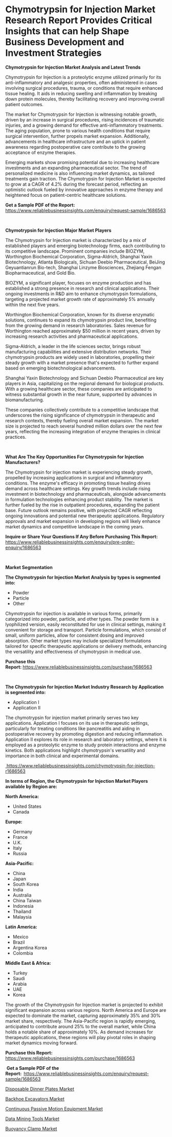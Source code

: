 <p><h1>Chymotrypsin for Injection Market Research Report Provides Critical Insights that can help Shape Business Development and Investment Strategies</h1></p><p><strong>Chymotrypsin for Injection Market Analysis and Latest Trends</strong></p>
<p><p>Chymotrypsin for Injection is a proteolytic enzyme utilized primarily for its anti-inflammatory and analgesic properties, often administered in cases involving surgical procedures, trauma, or conditions that require enhanced tissue healing. It aids in reducing swelling and inflammation by breaking down protein molecules, thereby facilitating recovery and improving overall patient outcomes.</p><p>The market for Chymotrypsin for Injection is witnessing notable growth, driven by an increase in surgical procedures, rising incidences of traumatic injuries, and a growing demand for effective anti-inflammatory treatments. The aging population, prone to various health conditions that require surgical intervention, further propels market expansion. Additionally, advancements in healthcare infrastructure and an uptick in patient awareness regarding postoperative care contribute to the growing acceptance of enzyme therapies. </p><p>Emerging markets show promising potential due to increasing healthcare investments and an expanding pharmaceutical sector. The trend of personalized medicine is also influencing market dynamics, as tailored treatments gain traction. The Chymotrypsin for Injection Market is expected to grow at a CAGR of 4.2% during the forecast period, reflecting an optimistic outlook fueled by innovative approaches in enzyme therapy and heightened focus on patient-centric healthcare solutions.</p></p>
<p><strong>Get a Sample PDF of the Report:&nbsp;</strong> <a href="https://www.reliablebusinessinsights.com/enquiry/request-sample/1686563?utm_campaign=41&utm_medium=2&utm_source=Github&utm_content=ia&utm_term=19112024&utm_id=chymotrypsin-for-injection">https://www.reliablebusinessinsights.com/enquiry/request-sample/1686563</a></p>
<p>&nbsp;</p>
<p><strong>Chymotrypsin for Injection Major Market Players</strong></p>
<p><p>The Chymotrypsin for Injection market is characterized by a mix of established players and emerging biotechnology firms, each contributing to its competitive landscape. Prominent companies include BIOZYM, Worthington Biochemical Corporation, Sigma-Aldrich, Shanghai Yaxin Biotechnology, Atlanta Biologicals, Sichuan Deebio Pharmaceutical, BeiJing Geyuantianrun Bio-tech, Shanghai Linzyme Biosciences, Zhejiang Fengan Biopharmaceutical, and Gold Bio.</p><p>BIOZYM, a significant player, focuses on enzyme production and has established a strong presence in research and clinical applications. Their ongoing investments in R&D aim to enhance chymotrypsin formulations, targeting a projected market growth rate of approximately 5% annually within the next five years.</p><p>Worthington Biochemical Corporation, known for its diverse enzymatic solutions, continues to expand its chymotrypsin product line, benefiting from the growing demand in research laboratories. Sales revenue for Worthington reached approximately $50 million in recent years, driven by increasing research activities and pharmaceutical applications.</p><p>Sigma-Aldrich, a leader in the life sciences sector, brings robust manufacturing capabilities and extensive distribution networks. Their chymotrypsin products are widely used in laboratories, propelling their steady growth with a market presence that's expected to further expand based on emerging biotechnological advancements.</p><p>Shanghai Yaxin Biotechnology and Sichuan Deebio Pharmaceutical are key players in Asia, capitalizing on the regional demand for biological products. With a growing healthcare sector, these companies are anticipated to witness substantial growth in the near future, supported by advances in biomanufacturing.</p><p>These companies collectively contribute to a competitive landscape that underscores the rising significance of chymotrypsin in therapeutic and research contexts, thereby fueling overall market expansion. The market size is projected to reach several hundred million dollars over the next few years, reflecting the increasing integration of enzyme therapies in clinical practices.</p></p>
<p>&nbsp;</p>
<p><strong>What Are The Key Opportunities For Chymotrypsin for Injection Manufacturers?</strong></p>
<p><p>The Chymotrypsin for injection market is experiencing steady growth, propelled by increasing applications in surgical and inflammatory conditions. The enzyme's efficacy in promoting tissue healing drives demand across healthcare settings. Key growth trends include rising investment in biotechnology and pharmaceuticals, alongside advancements in formulation technologies enhancing product stability. The market is further fueled by the rise in outpatient procedures, expanding the patient base. Future outlook remains positive, with projected CAGR reflecting ongoing innovations and potential new therapeutic applications. Regulatory approvals and market expansion in developing regions will likely enhance market dynamics and competitive landscape in the coming years.</p></p>
<p><strong>Inquire or Share Your Questions If Any Before Purchasing This Report:</strong> <a href="https://www.reliablebusinessinsights.com/enquiry/pre-order-enquiry/1686563?utm_campaign=41&utm_medium=2&utm_source=Github&utm_content=ia&utm_term=19112024&utm_id=chymotrypsin-for-injection">https://www.reliablebusinessinsights.com/enquiry/pre-order-enquiry/1686563</a></p>
<p>&nbsp;</p>
<p><strong>Market Segmentation</strong></p>
<p><strong>The Chymotrypsin for Injection Market Analysis by types is segmented into:</strong></p>
<p><ul><li>Powder</li><li>Particle</li><li>Other</li></ul></p>
<p><p>Chymotrypsin for injection is available in various forms, primarily categorized into powder, particle, and other types. The powder form is a lyophilized version, easily reconstituted for use in clinical settings, making it convenient for storage and transport. Particle formulations, which consist of small, uniform particles, allow for consistent dosing and improved absorption. Other market types may include specialized formulations tailored for specific therapeutic applications or delivery methods, enhancing the versatility and effectiveness of chymotrypsin in medical use.</p></p>
<p><strong>Purchase this Report:&nbsp;</strong><a href="https://www.reliablebusinessinsights.com/purchase/1686563?utm_campaign=41&utm_medium=2&utm_source=Github&utm_content=ia&utm_term=19112024&utm_id=chymotrypsin-for-injection">https://www.reliablebusinessinsights.com/purchase/1686563</a></p>
<p>&nbsp;</p>
<p><strong>The Chymotrypsin for Injection Market Industry Research by Application is segmented into:</strong></p>
<p><ul><li>Application I</li><li>Application II</li></ul></p>
<p><p>The chymotrypsin for injection market primarily serves two key applications. Application I focuses on its use in therapeutic settings, particularly for treating conditions like pancreatitis and aiding in postoperative recovery by promoting digestion and reducing inflammation. Application II explores its role in research and laboratory settings, where it is employed as a proteolytic enzyme to study protein interactions and enzyme kinetics. Both applications highlight chymotrypsin's versatility and importance in both clinical and experimental domains.</p></p>
<p><a href="https://www.reliablebusinessinsights.com/chymotrypsin-for-injection-r1686563?utm_campaign=41&utm_medium=2&utm_source=Github&utm_content=ia&utm_term=19112024&utm_id=chymotrypsin-for-injection">&nbsp;https://www.reliablebusinessinsights.com/chymotrypsin-for-injection-r1686563</a></p>
<p><strong>In terms of Region, the Chymotrypsin for Injection Market Players available by Region are:</strong></p>
<p>
    <p> <strong> North America: </strong>
        <ul>
            <li>United States</li>
            <li>Canada</li>
        </ul>
        </p> 
    <p> <strong> Europe: </strong>
        <ul>
            <li>Germany</li>
            <li>France</li>
            <li>U.K.</li>
            <li>Italy</li>
            <li>Russia</li>
        </ul>
        </p> 
    <p> <strong> Asia-Pacific: </strong>
        <ul>
            <li>China</li>
            <li>Japan</li>
            <li>South Korea</li>
            <li>India</li>
            <li>Australia</li>
            <li>China Taiwan</li>
            <li>Indonesia</li>
            <li>Thailand</li>
            <li>Malaysia</li>
        </ul>
        </p> 
    <p> <strong> Latin America: </strong>
        <ul>
            <li>Mexico</li>
            <li>Brazil</li>
            <li>Argentina Korea</li>
            <li>Colombia</li>
        </ul>
        </p> 
    <p> <strong> Middle East & Africa: </strong>
        <ul>
            <li>Turkey</li>
            <li>Saudi</li>
            <li>Arabia</li>
            <li>UAE</li>
            <li>Korea</li>
        </ul>
    </p>
    </p>
<p><p>The growth of the Chymotrypsin for Injection market is projected to exhibit significant expansion across various regions. North America and Europe are expected to dominate the market, capturing approximately 35% and 30% market share, respectively. The Asia-Pacific region is rapidly emerging, anticipated to contribute around 25% to the overall market, while China holds a notable share of approximately 10%. As demand increases for therapeutic applications, these regions will play pivotal roles in shaping market dynamics moving forward.</p></p>
<p><strong>Purchase this Report: </strong><a href="https://www.reliablebusinessinsights.com/purchase/1686563?utm_campaign=41&utm_medium=2&utm_source=Github&utm_content=ia&utm_term=19112024&utm_id=chymotrypsin-for-injection">https://www.reliablebusinessinsights.com/purchase/1686563</a></p>
<p>&nbsp;<strong>Get a Sample PDF of the Report:&nbsp;&nbsp;</strong><a href="https://www.reliablebusinessinsights.com/enquiry/request-sample/1686563?utm_campaign=41&utm_medium=2&utm_source=Github&utm_content=ia&utm_term=19112024&utm_id=chymotrypsin-for-injection">https://www.reliablebusinessinsights.com/enquiry/request-sample/1686563</a></p>
<p><strong></strong></p>
<p><p><a href="https://issuu.com/reportprime-2/docs/disposable-dinner-plates-market-siz_19b9df1d09e2b5?utm_campaign=41&utm_medium=2&utm_source=Github&utm_content=ia&utm_term=19112024&utm_id=chymotrypsin-for-injection">Disposable Dinner Plates Market</a></p><p><a href="https://www.linkedin.com/pulse/backhoe-excavators-market-size-share-analysis-growth-znr8e?utm_campaign=41&utm_medium=2&utm_source=Github&utm_content=ia&utm_term=19112024&utm_id=chymotrypsin-for-injection">Backhoe Excavators Market</a></p><p><a href="https://github.com/RunaHaque64/Market-Research-Report-List-1/blob/main/continuous-passive-motion-equipment-market.md?utm_campaign=41&utm_medium=2&utm_source=Github&utm_content=ia&utm_term=19112024&utm_id=chymotrypsin-for-injection">Continuous Passive Motion Equipment Market</a></p><p><a href="https://issuu.com/reportprime-2/docs/data-mining-tools-market-size-2030._9f945a29dc413b?utm_campaign=41&utm_medium=2&utm_source=Github&utm_content=ia&utm_term=19112024&utm_id=chymotrypsin-for-injection">Data Mining Tools Market</a></p><p><a href="https://github.com/nicoletavirag/Market-Research-Report-List-5/blob/main/buoyancy-clamp-market.md?utm_campaign=41&utm_medium=2&utm_source=Github&utm_content=ia&utm_term=19112024&utm_id=chymotrypsin-for-injection">Buoyancy Clamp Market</a></p></p>